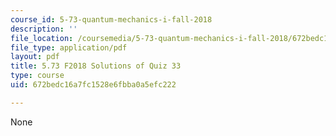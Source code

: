 ```yaml
---
course_id: 5-73-quantum-mechanics-i-fall-2018
description: ''
file_location: /coursemedia/5-73-quantum-mechanics-i-fall-2018/672bedc16a7fc1528e6fbba0a5efc222_MIT5_73F18_quiz33_soln.pdf
file_type: application/pdf
layout: pdf
title: 5.73 F2018 Solutions of Quiz 33
type: course
uid: 672bedc16a7fc1528e6fbba0a5efc222

---
```

None